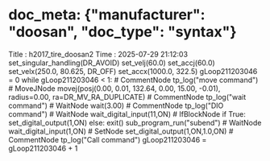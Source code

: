# doc_meta: {"manufacturer": "doosan", "doc_type": "syntax"}
Title : h2017_tire_doosan2
Time : 2025-07-29 21:12:03
set_singular_handling(DR_AVOID)
set_velj(60.0)
set_accj(60.0)
set_velx(250.0, 80.625, DR_OFF)
set_accx(1000.0, 322.5)
gLoop211203046 = 0
while gLoop211203046 < 1:
    # CommentNode
    tp_log("move command")
    # MoveJNode
    movej(posj(0.00, 0.01, 132.64, 0.00, 15.00, -0.01), radius=0.00, ra=DR_MV_RA_DUPLICATE)
    # CommentNode
    tp_log("wait command")
    # WaitNode
    wait(3.00)
    # CommentNode
    tp_log("DIO command")
    # WaitNode
    wait_digital_input(11,ON)
    # IfBlockNode
    if True:
        set_digital_output(1,ON)
    else:
        exit()
        sub_program_run("subend")
    # WaitNode
    wait_digital_input(1,ON)
    # SetNode
    set_digital_output(1,ON,1.0,ON)
    # CommentNode
    tp_log("Call command")
    gLoop211203046 = gLoop211203046 + 1
